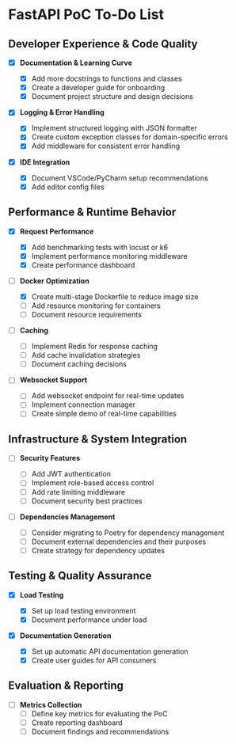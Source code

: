 # FastAPI PoC To-Do List

## Developer Experience & Code Quality

- [x] **Documentation & Learning Curve**

  - [x] Add more docstrings to functions and classes
  - [x] Create a developer guide for onboarding
  - [x] Document project structure and design decisions

- [x] **Logging & Error Handling**

  - [x] Implement structured logging with JSON formatter
  - [x] Create custom exception classes for domain-specific errors
  - [x] Add middleware for consistent error handling

- [x] **IDE Integration**

  - [x] Document VSCode/PyCharm setup recommendations
  - [x] Add editor config files

## Performance & Runtime Behavior

- [x] **Request Performance**

  - [x] Add benchmarking tests with locust or k6
  - [x] Implement performance monitoring middleware
  - [x] Create performance dashboard

- [ ] **Docker Optimization**

  - [x] Create multi-stage Dockerfile to reduce image size
  - [ ] Add resource monitoring for containers
  - [ ] Document resource requirements

- [ ] **Caching**

  - [ ] Implement Redis for response caching
  - [ ] Add cache invalidation strategies
  - [ ] Document caching decisions

- [ ] **Websocket Support**
  - [ ] Add websocket endpoint for real-time updates
  - [ ] Implement connection manager
  - [ ] Create simple demo of real-time capabilities

## Infrastructure & System Integration

- [ ] **Security Features**

  - [ ] Add JWT authentication
  - [ ] Implement role-based access control
  - [ ] Add rate limiting middleware
  - [ ] Document security best practices

- [ ] **Dependencies Management**
  - [ ] Consider migrating to Poetry for dependency management
  - [ ] Document external dependencies and their purposes
  - [ ] Create strategy for dependency updates

## Testing & Quality Assurance

- [x] **Load Testing**

  - [x] Set up load testing environment
  - [x] Document performance under load

- [x] **Documentation Generation**
  - [x] Set up automatic API documentation generation
  - [x] Create user guides for API consumers

## Evaluation & Reporting

- [ ] **Metrics Collection**
  - [ ] Define key metrics for evaluating the PoC
  - [ ] Create reporting dashboard
  - [ ] Document findings and recommendations
